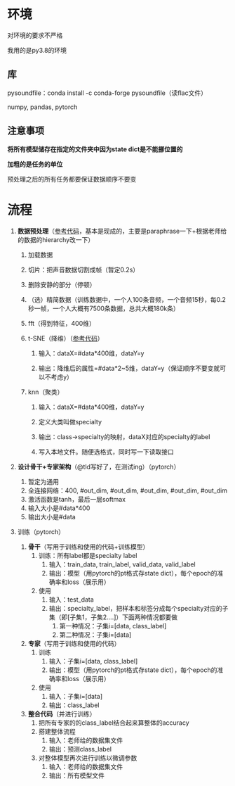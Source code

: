 # 环境

对环境的要求不严格

我用的是py3.8的环境

## 库

pysoundfile：conda install -c conda-forge pysoundfile（读flac文件）

numpy, pandas, pytorch

## 注意事项

**将所有模型储存在指定的文件夹中因为state dict是不能挪位置的**

**加粗的是任务的单位**

预处理之后的所有任务都要保证数据顺序不要变

# 流程

1.  **数据预处理**（[参考代码](https://github.com/aravindnatarajan/SpeakerRecognition)，基本是现成的，主要是paraphrase一下+根据老师给的数据的hierarchy改一下）

    1.  加载数据

    2.  切片：把声音数据切割成帧（暂定0.2s）

    3.  删除安静的部分（停顿）

    4.  （选）精简数据（训练数据中，一个人100条音频，一个音频15秒，每0.2秒一帧，一个人大概有7500条数据，总共大概180k条）

    5.  fft（得到特征，400维）

    6.  t-SNE（降维）（[参考代码](t-SNE.ipynb)）

        1.  输入：dataX=#data*400维，dataY=y

        2.  输出：降维后的属性=#data*2~5维，dataY=y（保证顺序不要变就可以不考虑y）

    7.   knn（聚类）

         1.  输入：dataX=#data*400维，dataY=y

         2.  定义大类叫做specialty

         3.  输出：class->specialty的映射，dataX对应的specialty的label

         4.  写入本地文件。随便选格式，同时写一下读取接口

2.  **设计骨干+专家架构**（@tld写好了，在测试ing）（pytorch）

    1.  暂定为通用
    2.  全连接网络：400, #out_dim, #out_dim, #out_dim, #out_dim, #out_dim
    3.  激活函数是tanh，最后一层softmax
    4.  输入大小是#data*400
    5.  输出大小是#data

3.  训练（pytorch）

    1.  **骨干**（写用于训练和使用的代码+训练模型）
        1.  训练：所有label都是specialty label
            1.  输入：train_data, train_label, valid_data, valid_label
            2.  输出：模型（用pytorch的pt格式存state dict），每个epoch的准确率和loss（展示用）
        2.  使用
            1.  输入：test_data
            2.  输出：specialty_label，把样本和标签分成每个specialty对应的子集（即[子集1，子集2....]）下面两种情况都要做
                1.  第一种情况：子集i=[data, class_label]
                2.  第二种情况：子集i=[data]
    2.  **专家**（写用于训练和使用的代码）
        1.  训练
            1.  输入：子集i=[data, class_label]
            2.  输出：模型（用pytorch的pt格式存state dict），每个epoch的准确率和loss（展示用）
        2.  使用
            1.  输入：子集i=[data]
            2.  输出：class_label
    3.  **整合代码**（并进行训练）
        1.  把所有专家的的class_label结合起来算整体的accuracy
        2.  搭建整体流程
            1.  输入：老师给的数据集文件
            2.  输出：预测class_label
        3.  对整体模型再次进行训练以微调参数
            1.  输入：老师给的数据集文件
            2.  输出：所有模型文件